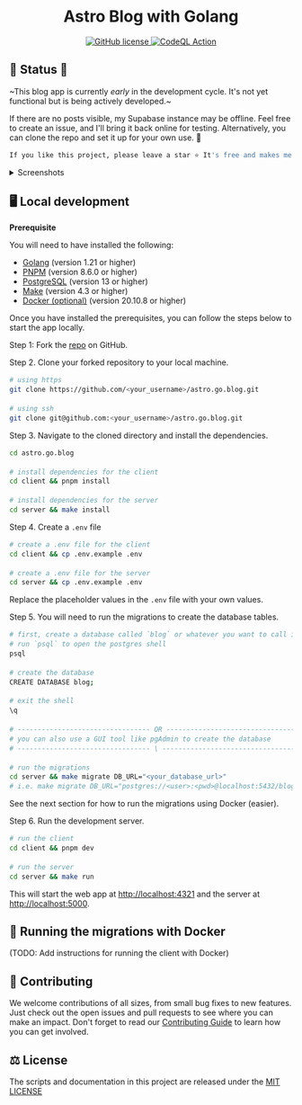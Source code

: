 <h1 align="center">Astro Blog with Golang</h1>

<p align="center">
 <a href="https://github.com/takanome-dev/astro.go.blog/blob/main/LICENSE">
    <img alt="GitHub license" src="https://img.shields.io/github/license/takanome-dev/astro.go.blog" />
  </a>
 <a href="https://github.com/takanome-dev/astro.go.blog/actions/workflows/codeql.yml">
    <img alt="CodeQL Action" src="https://github.com/takanome-dev/astro.go.blog/actions/workflows/codeql.yml/badge.svg" />
  </a>

</p>

## :construction: Status :construction:

~This blog app is currently _early_ in the development cycle. It's not yet functional but is being actively developed.~

If there are no posts visible, my Supabase instance may be offline. Feel free to create an issue, and I'll bring it back online for testing. Alternatively, you can clone the repo and set it up for your own use. 🙂


```bash
If you like this project, please leave a star ⭐ It's free and makes me happy ;)
```

<details>
  <summary>Screenshots</summary>
  <div>
    <img src="https://user-images.githubusercontent.com/79809121/280137565-aa37ea58-97a4-4814-95c8-914fb8575ada.png" alt="" />
    <img src="./client/public/new-post.png" alt="" />
    <img src="./client/public/posts.png" alt="" />
  </div>
</details>

## :desktop_computer: Local development

**Prerequisite**

You will need to have installed the following:

- [Golang](https://go.dev/dl/) (version 1.21 or higher)
- [PNPM](https://pnpm.io/installation) (version 8.6.0 or higher)
- [PostgreSQL](https://www.postgresql.org/download/) (version 13 or higher)
- [Make](https://www.gnu.org/software/make/) (version 4.3 or higher)
- [Docker (optional)](https://docs.docker.com/get-docker/) (version 20.10.8 or higher)

Once you have installed the prerequisites, you can follow the steps below to start the app locally.

Step 1: Fork the [repo](https://github.com/takanome-dev/astro.go.blog) on GitHub.

Step 2. Clone your forked repository to your local machine.

```bash
# using https
git clone https://github.com/<your_username>/astro.go.blog.git

# using ssh
git clone git@github.com:<your_username>/astro.go.blog.git
```

Step 3. Navigate to the cloned directory and install the dependencies.

```bash
cd astro.go.blog

# install dependencies for the client
cd client && pnpm install

# install dependencies for the server
cd server && make install
```

Step 4. Create a `.env` file

```bash
# create a .env file for the client
cd client && cp .env.example .env

# create a .env file for the server
cd server && cp .env.example .env
```

Replace the placeholder values in the `.env` file with your own values.

Step 5. You will need to run the migrations to create the database tables.

```bash
# first, create a database called `blog` or whatever you want to call it
# run `psql` to open the postgres shell
psql

# create the database
CREATE DATABASE blog;

# exit the shell
\q

# --------------------------------- OR ---------------------------------
# you can also use a GUI tool like pgAdmin to create the database
# --------------------------------- \ ---------------------------------

# run the migrations
cd server && make migrate DB_URL="<your_database_url>"
# i.e. make migrate DB_URL="postgres://<user>:<pwd>@localhost:5432/blog"
```

See the next section for how to run the migrations using Docker (easier).

Step 6. Run the development server.

```bash
# run the client
cd client && pnpm dev

# run the server
cd server && make run
```

This will start the web app at [http://localhost:4321](http://localhost:4321) and the server at [http://localhost:5000](http://localhost:5000).

## :whale: Running the migrations with Docker

(TODO: Add instructions for running the client with Docker)

## :handshake: Contributing

We welcome contributions of all sizes, from small bug fixes to new features. Just check out the open issues and pull requests to see where you can make an impact.
Don't forget to read our [Contributing Guide](./CONTRIBUTING.md) to learn how you can get involved.

## ⚖️ License

The scripts and documentation in this project are released under the [MIT LICENSE](./LICENSE)

